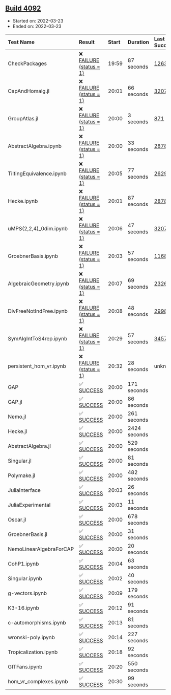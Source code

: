## [Build 4092](https://oscarci.mathematik.uni-kl.de/job/oscar-stable/4092/)

* Started on: 2022-03-23
* Ended on: 2022-03-23

| Test Name    | Result | Start | Duration | Last Success | First Failure |
|:-------------|:-------|:------|:---------|:-------------|:--------------|
| CheckPackages | ❌ [FAILURE (status = 1)](https://oscarci.mathematik.uni-kl.de/job/oscar-stable/4092/artifact/logs/build-4092/CheckPackages.log) | 19:59 | 87 seconds | [1263](https://oscarci.mathematik.uni-kl.de/job/oscar-stable/1263/) | [1264](https://oscarci.mathematik.uni-kl.de/job/oscar-stable/1264/) |
| CapAndHomalg.jl | ❌ [FAILURE (status = 1)](https://oscarci.mathematik.uni-kl.de/job/oscar-stable/4092/artifact/logs/build-4092/CapAndHomalg.jl.log) | 20:01 | 66 seconds | [3207](https://oscarci.mathematik.uni-kl.de/job/oscar-stable/3207/) | [3208](https://oscarci.mathematik.uni-kl.de/job/oscar-stable/3208/) |
| GroupAtlas.jl | ❌ [FAILURE (status = 1)](https://oscarci.mathematik.uni-kl.de/job/oscar-stable/4092/artifact/logs/build-4092/GroupAtlas.jl.log) | 20:00 | 3 seconds | [871](https://oscarci.mathematik.uni-kl.de/job/oscar-stable/871/) | [872](https://oscarci.mathematik.uni-kl.de/job/oscar-stable/872/) |
| AbstractAlgebra.ipynb | ❌ [FAILURE (status = 1)](https://oscarci.mathematik.uni-kl.de/job/oscar-stable/4092/artifact/logs/build-4092/AbstractAlgebra.ipynb.log) | 20:00 | 33 seconds | [2878](https://oscarci.mathematik.uni-kl.de/job/oscar-stable/2878/) | [2879](https://oscarci.mathematik.uni-kl.de/job/oscar-stable/2879/) |
| TiltingEquivalence.ipynb | ❌ [FAILURE (status = 1)](https://oscarci.mathematik.uni-kl.de/job/oscar-stable/4092/artifact/logs/build-4092/TiltingEquivalence.ipynb.log) | 20:05 | 77 seconds | [2629](https://oscarci.mathematik.uni-kl.de/job/oscar-stable/2629/) | [2630](https://oscarci.mathematik.uni-kl.de/job/oscar-stable/2630/) |
| Hecke.ipynb | ❌ [FAILURE (status = 1)](https://oscarci.mathematik.uni-kl.de/job/oscar-stable/4092/artifact/logs/build-4092/Hecke.ipynb.log) | 20:01 | 87 seconds | [2878](https://oscarci.mathematik.uni-kl.de/job/oscar-stable/2878/) | [2879](https://oscarci.mathematik.uni-kl.de/job/oscar-stable/2879/) |
| uMPS(2,2,4)_0dim.ipynb | ❌ [FAILURE (status = 1)](https://oscarci.mathematik.uni-kl.de/job/oscar-stable/4092/artifact/logs/build-4092/uMPS-2-2-4-_0dim.ipynb.log) | 20:06 | 47 seconds | [3207](https://oscarci.mathematik.uni-kl.de/job/oscar-stable/3207/) | [3208](https://oscarci.mathematik.uni-kl.de/job/oscar-stable/3208/) |
| GroebnerBasis.ipynb | ❌ [FAILURE (status = 1)](https://oscarci.mathematik.uni-kl.de/job/oscar-stable/4092/artifact/logs/build-4092/GroebnerBasis.ipynb.log) | 20:03 | 57 seconds | [1168](https://oscarci.mathematik.uni-kl.de/job/oscar-stable/1168/) | [1169](https://oscarci.mathematik.uni-kl.de/job/oscar-stable/1169/) |
| AlgebraicGeometry.ipynb | ❌ [FAILURE (status = 1)](https://oscarci.mathematik.uni-kl.de/job/oscar-stable/4092/artifact/logs/build-4092/AlgebraicGeometry.ipynb.log) | 20:07 | 69 seconds | [2326](https://oscarci.mathematik.uni-kl.de/job/oscar-stable/2326/) | [2327](https://oscarci.mathematik.uni-kl.de/job/oscar-stable/2327/) |
| DivFreeNotIndFree.ipynb | ❌ [FAILURE (status = 1)](https://oscarci.mathematik.uni-kl.de/job/oscar-stable/4092/artifact/logs/build-4092/DivFreeNotIndFree.ipynb.log) | 20:08 | 48 seconds | [2998](https://oscarci.mathematik.uni-kl.de/job/oscar-stable/2998/) | [2999](https://oscarci.mathematik.uni-kl.de/job/oscar-stable/2999/) |
| SymAlgIntToS4rep.ipynb | ❌ [FAILURE (status = 1)](https://oscarci.mathematik.uni-kl.de/job/oscar-stable/4092/artifact/logs/build-4092/SymAlgIntToS4rep.ipynb.log) | 20:29 | 57 seconds | [3457](https://oscarci.mathematik.uni-kl.de/job/oscar-stable/3457/) | [3458](https://oscarci.mathematik.uni-kl.de/job/oscar-stable/3458/) |
| persistent_hom_vr.ipynb | ❌ [FAILURE (status = 1)](https://oscarci.mathematik.uni-kl.de/job/oscar-stable/4092/artifact/logs/build-4092/persistent_hom_vr.ipynb.log) | 20:32 | 28 seconds | unknown | unknown |
| GAP | ✅ [SUCCESS](https://oscarci.mathematik.uni-kl.de/job/oscar-stable/4092/artifact/logs/build-4092/GAP.log) | 20:00 | 171 seconds |  |  |
| GAP.jl | ✅ [SUCCESS](https://oscarci.mathematik.uni-kl.de/job/oscar-stable/4092/artifact/logs/build-4092/GAP.jl.log) | 20:00 | 86 seconds |  |  |
| Nemo.jl | ✅ [SUCCESS](https://oscarci.mathematik.uni-kl.de/job/oscar-stable/4092/artifact/logs/build-4092/Nemo.jl.log) | 20:00 | 261 seconds |  |  |
| Hecke.jl | ✅ [SUCCESS](https://oscarci.mathematik.uni-kl.de/job/oscar-stable/4092/artifact/logs/build-4092/Hecke.jl.log) | 20:00 | 2424 seconds |  |  |
| AbstractAlgebra.jl | ✅ [SUCCESS](https://oscarci.mathematik.uni-kl.de/job/oscar-stable/4092/artifact/logs/build-4092/AbstractAlgebra.jl.log) | 20:00 | 529 seconds |  |  |
| Singular.jl | ✅ [SUCCESS](https://oscarci.mathematik.uni-kl.de/job/oscar-stable/4092/artifact/logs/build-4092/Singular.jl.log) | 20:00 | 81 seconds |  |  |
| Polymake.jl | ✅ [SUCCESS](https://oscarci.mathematik.uni-kl.de/job/oscar-stable/4092/artifact/logs/build-4092/Polymake.jl.log) | 20:00 | 482 seconds |  |  |
| JuliaInterface | ✅ [SUCCESS](https://oscarci.mathematik.uni-kl.de/job/oscar-stable/4092/artifact/logs/build-4092/JuliaInterface.log) | 20:03 | 26 seconds |  |  |
| JuliaExperimental | ✅ [SUCCESS](https://oscarci.mathematik.uni-kl.de/job/oscar-stable/4092/artifact/logs/build-4092/JuliaExperimental.log) | 20:03 | 11 seconds |  |  |
| Oscar.jl | ✅ [SUCCESS](https://oscarci.mathematik.uni-kl.de/job/oscar-stable/4092/artifact/logs/build-4092/Oscar.jl.log) | 20:00 | 678 seconds |  |  |
| GroebnerBasis.jl | ✅ [SUCCESS](https://oscarci.mathematik.uni-kl.de/job/oscar-stable/4092/artifact/logs/build-4092/GroebnerBasis.jl.log) | 20:00 | 31 seconds |  |  |
| NemoLinearAlgebraForCAP | ✅ [SUCCESS](https://oscarci.mathematik.uni-kl.de/job/oscar-stable/4092/artifact/logs/build-4092/NemoLinearAlgebraForCAP.log) | 20:00 | 20 seconds |  |  |
| CohP1.ipynb | ✅ [SUCCESS](https://oscarci.mathematik.uni-kl.de/job/oscar-stable/4092/artifact/logs/build-4092/CohP1.ipynb.log) | 20:04 | 63 seconds |  |  |
| Singular.ipynb | ✅ [SUCCESS](https://oscarci.mathematik.uni-kl.de/job/oscar-stable/4092/artifact/logs/build-4092/Singular.ipynb.log) | 20:02 | 40 seconds |  |  |
| g-vectors.ipynb | ✅ [SUCCESS](https://oscarci.mathematik.uni-kl.de/job/oscar-stable/4092/artifact/logs/build-4092/g-vectors.ipynb.log) | 20:09 | 179 seconds |  |  |
| K3-16.ipynb | ✅ [SUCCESS](https://oscarci.mathematik.uni-kl.de/job/oscar-stable/4092/artifact/logs/build-4092/K3-16.ipynb.log) | 20:12 | 91 seconds |  |  |
| c-automorphisms.ipynb | ✅ [SUCCESS](https://oscarci.mathematik.uni-kl.de/job/oscar-stable/4092/artifact/logs/build-4092/c-automorphisms.ipynb.log) | 20:13 | 81 seconds |  |  |
| wronski-poly.ipynb | ✅ [SUCCESS](https://oscarci.mathematik.uni-kl.de/job/oscar-stable/4092/artifact/logs/build-4092/wronski-poly.ipynb.log) | 20:14 | 227 seconds |  |  |
| Tropicalization.ipynb | ✅ [SUCCESS](https://oscarci.mathematik.uni-kl.de/job/oscar-stable/4092/artifact/logs/build-4092/Tropicalization.ipynb.log) | 20:18 | 92 seconds |  |  |
| GITFans.ipynb | ✅ [SUCCESS](https://oscarci.mathematik.uni-kl.de/job/oscar-stable/4092/artifact/logs/build-4092/GITFans.ipynb.log) | 20:20 | 550 seconds |  |  |
| hom_vr_complexes.ipynb | ✅ [SUCCESS](https://oscarci.mathematik.uni-kl.de/job/oscar-stable/4092/artifact/logs/build-4092/hom_vr_complexes.ipynb.log) | 20:30 | 99 seconds |  |  |
